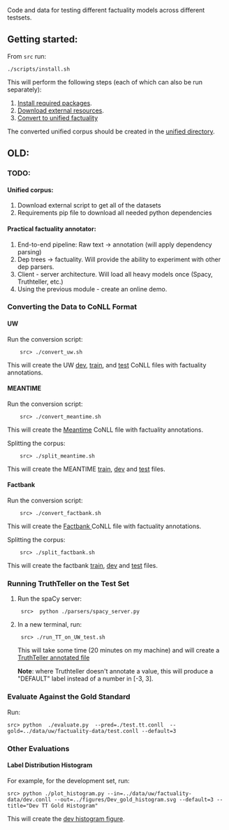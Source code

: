 
Code and data for testing different factuality models across different testsets.

## Getting started:

From ```src``` run:

```
./scripts/install.sh
```

This will perform the following steps (each of which can also be run separately):

1. [Install required packages](./src/scripts/install_requirements.sh).
2. [Download external resources](./src/scripts/download_external.sh).
3. [Convert to unified factuality](./src/scripts/convert.sh)

The converted unified corpus should be created in the [unified directory](data/unified).


## OLD:

### TODO:


#### Unified corpus:
   1. Download external script to get all of the datasets
   2. Requirements pip file to download all needed python dependencies

#### Practical factuality annotator:
   1. End-to-end pipeline: Raw text -> annotation (will apply dependency parsing)
   2. Dep trees -> factuality. Will provide the ability to experiment with other dep parsers.
   3. Client - server architecture. Will load all heavy models once (Spacy, Truthteller, etc.)
   4. Using the previous module - create an online demo.


### Converting the Data to CoNLL Format

#### UW
Run the conversion script:

        src> ./convert_uw.sh
This will create the UW [dev](data/uw/factuality-data/dev.conll), [train](data/uw/factuality-data/train.conll), and [test](data/uw/factuality-data/test.conll) CoNLL files with factuality annotations.

#### MEANTIME
Run the conversion script:

        src> ./convert_meantime.sh
This will create the [Meantime](data/meantime/meantime_cross_filtered.conll) CoNLL file with factuality annotations.

Splitting the corpus:

        src> ./split_meantime.sh

This will create the MEANTIME [train](data/meantime/train.conll), [dev](data/meantime/dev.conll) and [test](data/meantime/test.conll) files.

#### Factbank
Run the conversion script:

        src> ./convert_factbank.sh
This will create the [Factbank ](data/factbank_v1/factbank_filtered.conll) CoNLL file with factuality annotations.

Splitting the corpus:

        src> ./split_factbank.sh

This will create the factbank [train](data/factbank_v1/train.conll), [dev](data/factbank_v1/dev.conll) and [test](data/factbank_v1/test.conll) files.


### Running TruthTeller on the Test Set

1. Run the spaCy server:


        src>  python ./parsers/spacy_server.py

2. In a new terminal, run:

        src> ./run_TT_on_UW_test.sh
    This will take some time (20 minutes on my machine) and will create a [TruthTeller annotated file](src/test.tt.conll)

    **Note**: where Truthteller doesn't annotate a value, this will produce a "DEFAULT" label instead of a number in [-3, 3].

### Evaluate Against the Gold Standard

Run:

    src> python  ./evaluate.py  --pred=./test.tt.conll  --gold=../data/uw/factuality-data/test.conll --default=3

### Other Evaluations

#### Label Distribution Histogram

For example, for the development set, run:

    src> python ./plot_histogram.py --in=../data/uw/factuality-data/dev.conll --out=../figures/Dev_gold_histogram.svg --default=3 --title="Dev TT Gold Histogram"

This will create the [dev histogram figure](figures/Dev_gold_histogram.svg).


















